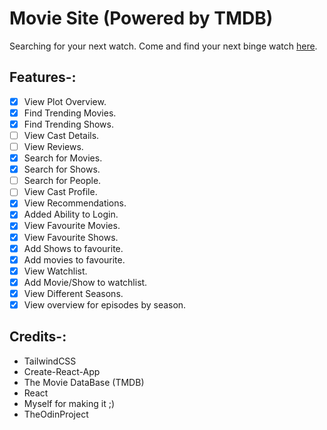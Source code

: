 # Movie Site (Powered by TMDB)

Searching for your next watch.
Come and find your next binge watch [here](https://moviebykick.netlify.app).

## Features-:
 - [X] View Plot Overview.
 - [X] Find Trending Movies.
 - [X] Find Trending Shows.
 - [ ] View Cast Details.
 - [ ] View Reviews.
 - [X] Search for Movies.
 - [X] Search for Shows.
 - [ ] Search for People.
 - [ ] View Cast Profile.
 - [X] View Recommendations.
 - [X] Added Ability to Login.
 - [X] View Favourite Movies.
 - [X] View Favourite Shows.
 - [X] Add Shows to favourite.
 - [X] Add movies to favourite.
 - [X] View Watchlist.
 - [X] Add Movie/Show to watchlist.
 - [X] View Different Seasons.
 - [X] View overview for episodes by season.

## Credits-:
* TailwindCSS
* Create-React-App
* The Movie DataBase (TMDB)
* React
* Myself for making it ;)
* TheOdinProject

